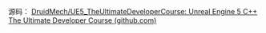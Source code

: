 源码： [DruidMech/UE5_TheUltimateDeveloperCourse: Unreal Engine 5 C++ The Ultimate Developer Course (github.com)](https://github.com/DruidMech/UE5_TheUltimateDeveloperCourse)